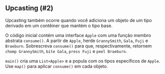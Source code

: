## Upcasting (#2)

Upcasting também ocorre quando você adiciona um objeto de um tipo derivado em um contêiner que mantém o tipo base.

O código inicial contém uma interface `Apple` com uma função membro abstrata `consume()`. A partir de `Apple`, herde `GrannySmith`, `Gala`, `Fuji` e `Braeburn`. Sobrescreva `consume()` para que, respectivamente, retornem `chomp GrannySmith`, `bite Gala`, `press Fuji` e `peel Braeburn`.

`main()` cria uma `List<Apple>` e a popula com os tipos específicos de `Apple`. Use `map()` para aplicar `consume()` em cada objeto.